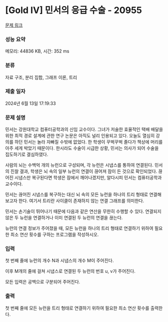 # [Gold IV] 민서의 응급 수술 - 20955 

[문제 링크](https://www.acmicpc.net/problem/20955) 

### 성능 요약

메모리: 44836 KB, 시간: 352 ms

### 분류

자료 구조, 분리 집합, 그래프 이론, 트리

### 제출 일자

2024년 6월 13일 17:19:33

### 문제 설명

<p>민서는 강원대학교 컴퓨터공학과의 신임 교수이다. 그녀가 저술한 효율적인 택배 배달을 위한 최적 경로 설계에 관한 연구 논문은 아직도 널리 인용되고 있다. 오늘도 열심히 강의를 하던 민서는 놀라 자빠질 수밖에 없었다. 한 학생이 꾸벅꾸벅 졸다가 책상에 머리를 아주 세게 박았기 때문이다. 한시라도 수술이 시급한 상황, 민서는 의사가 되어 수술을 집도하기로 결심하였다.</p>

<p>사람의 뇌는 수백억 개의 뉴런으로 구성되며, 각 뉴런은 시냅스를 통하여 연결된다. 민서의 진찰 결과, 학생은 뇌 속의 일부 뉴런의 연결이 끊어져 잠이 든 것으로 확인되었다. 끊어진 시냅스만 복구된다면 학생은 잠에서 깨어나겠지만, 알다시피 민서는 컴퓨터공학과 교수이다.</p>

<p>민서는 끊어진 시냅스를 복구하는 대신 뇌 속의 모든 뉴런을 하나의 트리 형태로 연결해보고자 한다. 여기서 트리란 사이클이 존재하지 않는 연결 그래프를 의미한다.</p>

<p>민서는 손기술이 뛰어나기 때문에 다음과 같은 연산을 무한히 수행할 수 있다. 연결되지 않은 두 뉴런을 연결하거나 이미 연결된 두 뉴런의 연결을 끊는다.</p>

<p>뉴런의 연결 정보가 주어졌을 때, 모든 뉴런을 하나의 트리 형태로 연결하기 위하여 필요한 최소 연산 횟수를 구하는 프로그램을 작성하시오.</p>

### 입력 

 <p>첫 번째 줄에 뉴런의 개수 N과 시냅스의 개수 M이 주어진다.</p>

<p>이후 M개의 줄에 걸쳐 시냅스로 연결된 두 뉴런의 번호 u, v가 주어진다.</p>

<p>모든 입력은 공백으로 구분되어 주어진다.</p>

### 출력 

 <p>첫 번째 줄에 모든 뉴런을 트리 형태로 연결하기 위하여 필요한 최소 연산 횟수를 출력한다.</p>

